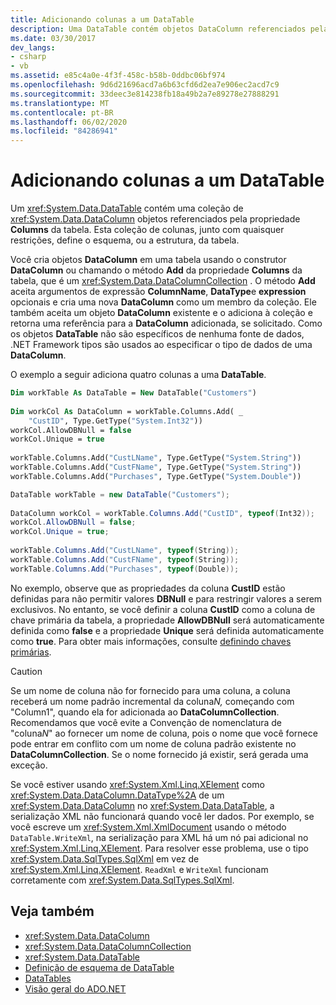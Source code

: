```yaml
---
title: Adicionando colunas a um DataTable
description: Uma DataTable contém objetos DataColumn referenciados pela propriedade Columns da tabela. Use este código de exemplo para adicionar colunas a uma tabela no ADO.NET.
ms.date: 03/30/2017
dev_langs:
- csharp
- vb
ms.assetid: e85c4a0e-4f3f-458c-b58b-0ddbc06bf974
ms.openlocfilehash: 9d6d21696acd7a6b63cfd6d2ea7e906ec2acd7c9
ms.sourcegitcommit: 33deec3e814238fb18a49b2a7e89278e27888291
ms.translationtype: MT
ms.contentlocale: pt-BR
ms.lasthandoff: 06/02/2020
ms.locfileid: "84286941"
---
```

# <a name="adding-columns-to-a-datatable"></a>Adicionando colunas a um DataTable
Um <xref:System.Data.DataTable> contém uma coleção de <xref:System.Data.DataColumn> objetos referenciados pela propriedade **Columns** da tabela. Esta coleção de colunas, junto com quaisquer restrições, define o esquema, ou a estrutura, da tabela.  
  
 Você cria objetos **DataColumn** em uma tabela usando o construtor **DataColumn** ou chamando o método **Add** da propriedade **Columns** da tabela, que é um <xref:System.Data.DataColumnCollection> . O método **Add** aceita argumentos de expressão **ColumnName**, **DataType**e **expression** opcionais e cria uma nova **DataColumn** como um membro da coleção. Ele também aceita um objeto **DataColumn** existente e o adiciona à coleção e retorna uma referência para a **DataColumn** adicionada, se solicitado. Como os objetos **DataTable** não são específicos de nenhuma fonte de dados, .NET Framework tipos são usados ao especificar o tipo de dados de uma **DataColumn**.  
  
 O exemplo a seguir adiciona quatro colunas a uma **DataTable**.  
  
```vb  
Dim workTable As DataTable = New DataTable("Customers")  
  
Dim workCol As DataColumn = workTable.Columns.Add( _  
    "CustID", Type.GetType("System.Int32"))  
workCol.AllowDBNull = false  
workCol.Unique = true  
  
workTable.Columns.Add("CustLName", Type.GetType("System.String"))  
workTable.Columns.Add("CustFName", Type.GetType("System.String"))  
workTable.Columns.Add("Purchases", Type.GetType("System.Double"))  
```  
  
```csharp  
DataTable workTable = new DataTable("Customers");  
  
DataColumn workCol = workTable.Columns.Add("CustID", typeof(Int32));  
workCol.AllowDBNull = false;  
workCol.Unique = true;  
  
workTable.Columns.Add("CustLName", typeof(String));  
workTable.Columns.Add("CustFName", typeof(String));  
workTable.Columns.Add("Purchases", typeof(Double));  
```  
  
 No exemplo, observe que as propriedades da coluna **CustID** estão definidas para não permitir valores **DBNull** e para restringir valores a serem exclusivos. No entanto, se você definir a coluna **CustID** como a coluna de chave primária da tabela, a propriedade **AllowDBNull** será automaticamente definida como **false** e a propriedade **Unique** será definida automaticamente como **true**. Para obter mais informações, consulte [definindo chaves primárias](defining-primary-keys.md).  
  
> [!CAUTION]
> Se um nome de coluna não for fornecido para uma coluna, a coluna receberá um nome padrão incremental da coluna*N,* começando com "Column1", quando ela for adicionada ao **DataColumnCollection**. Recomendamos que você evite a Convenção de nomenclatura de "coluna*N*" ao fornecer um nome de coluna, pois o nome que você fornece pode entrar em conflito com um nome de coluna padrão existente no **DataColumnCollection**. Se o nome fornecido já existir, será gerada uma exceção.  
  
 Se você estiver usando <xref:System.Xml.Linq.XElement> como <xref:System.Data.DataColumn.DataType%2A> de um <xref:System.Data.DataColumn> no <xref:System.Data.DataTable>, a serialização XML não funcionará quando você ler dados. Por exemplo, se você escreve um <xref:System.Xml.XmlDocument> usando o método `DataTable.WriteXml`, na serialização para XML há um nó pai adicional no <xref:System.Xml.Linq.XElement>. Para resolver esse problema, use o tipo <xref:System.Data.SqlTypes.SqlXml> em vez de <xref:System.Xml.Linq.XElement>. `ReadXml` e `WriteXml` funcionam corretamente com <xref:System.Data.SqlTypes.SqlXml>.  
  
## <a name="see-also"></a>Veja também

- <xref:System.Data.DataColumn>
- <xref:System.Data.DataColumnCollection>
- <xref:System.Data.DataTable>
- [Definição de esquema de DataTable](datatable-schema-definition.md)
- [DataTables](datatables.md)
- [Visão geral do ADO.NET](../ado-net-overview.md)
